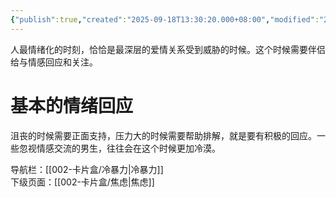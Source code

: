 ```yaml
---
{"publish":true,"created":"2025-09-18T13:30:20.000+08:00","modified":"2025-09-18T19:56:59.085+08:00","cssclasses":""}
---
```


人最情绪化的时刻，恰恰是最深层的爱情关系受到威胁的时候。这个时候需要伴侣给与情感回应和关注。
# 基本的情绪回应
沮丧的时候需要正面支持，压力大的时候需要帮助排解，就是要有积极的回应。一些忽视情感交流的男生，往往会在这个时候更加冷漠。





导航栏：[[002-卡片盒/冷暴力\|冷暴力]]  
下级页面：[[002-卡片盒/焦虑\|焦虑]]